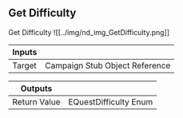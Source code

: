 ## Get Difficulty
Get Difficulty
![[../img/nd_img_GetDifficulty.png]]

|Inputs||
|--|--|
| Target | Campaign Stub Object Reference |

|Outputs||
|--|--|
| Return Value | EQuestDifficulty Enum |
